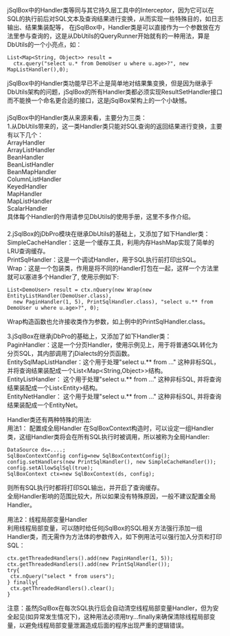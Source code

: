 jSqlBox中的Handler类等同与其它持久层工具中的Interceptor，因为它可以在SQL的执行前后对SQL文本及查询结果进行变换，从而实现一些特殊目的，如日志输出、结果集装配等， 在jSqlBox中，Handler类是可以直接作为一个参数放在方法里参与查询的，这是从DbUtils的QueryRunner开始就有的一种用法，算是DbUtils的一个小亮点，如：
```
List<Map<String, Object>> result = 
  ctx.query("select u.* from DemoUser u where u.age>?", new MapListHandler(),0);
```
jSqlBox中的Handler类功能早已不止是简单地对结果集变换，但是因为继承于DbUtils架构的问题，jSqlBox的所有Handler类都必须实现ResultSetHandler接口而不能换一个命名更合适的接口，这是jSqlBox架构上的一个小缺憾。  
　　  
jSqlBox中的Handler类从来源来看，主要分为三类：  
1.从DbUtils带来的，这一类Handler类只能对SQL查询的返回结果进行变换，主要有以下几个：  
ArrayHandler  
ArrayListHandler  
BeanHandler  
BeanListHandler  
BeanMapHandler  
ColumnListHandler  
KeyedHandler  
MapHandler  
MapListHandler  
ScalarHandler  
具体每个Handler的作用请参见DbUtils的使用手册，这里不多作介绍。  
　　  
2.jSqlBox的jDbPro模块在继承DbUtils的基础上，又添加了如下Handler类：  
SimpleCacheHandler：这是一个缓存工具，利用内存HashMap实现了简单的LRU查询缓存。  
PrintSqlHandler：这是一个调试Handler，用于SQL执行前打印出SQL。  
Wrap：这是一个包装类，作用是将不同的Handler打包在一起，这样一个方法里就可以塞进多个Handler了, 使用示例如下:  
```
List<DemoUser> result = ctx.nQuery(new Wrap(new EntityListHandler(DemoUser.class),
  new PaginHandler(1, 5), PrintSqlHandler.class), "select u.** from DemoUser u where u.age>?", 0);
```
Wrap构造函数也允许接收类作为参数，如上例中的PrintSqlHandler.class。
　　  

3.jSqlBox在继承jDbPro的基础上，又添加了如下Handler类：  
PaginHandler：这是一个分页Handler，使用示例见上，用于将普通SQL转化为分页SQL，其内部调用了jDialects的分页函数。  
EntitySqlMapListHandler：这个用于处理"select u.** from ..." 这种非标SQL，并将查询结果装配成一个List\<Map\<String,Object\>\>结构。  
EntityListHandler： 这个用于处理"select u.** from ..." 这种非标SQL, 并将查询结果装配成一个List\<Entity\>结构。  
EntityNetHandler：  这个用于处理"select u.** from ..." 这种非标SQL, 并将查询结果装配成一个EntityNet。  
 
Handler类还有两种特殊的用法:    
用法1： 配置成全局Handler
在SqlBoxContext构造时，可以设定一组Handler类，这组Handler类将会在所有SQL执行时被调用，所以被称为全局Handler:
```
DataSource ds=....;
SqlBoxContextConfig config=new SqlBoxContextConfig();
config.setHandlers(new PrintSqlHandler(), new SimpleCacheHandler());
config.setAllowSqlSql(true);
SqlBoxContext ctx=new SqlBoxContext(ds, config);
```
则所有SQL执行时都将打印SQL输出，并开启了查询缓存。  
全局Handler影响的范围比较大，所以如果没有特殊原因，一般不建议配置全局Handler。  

用法2：线程局部变量Handler  
利用线程局部变量，可以随时给任何jSqlBox的SQL相关方法强行添加一组Handler类，而无需作为方法体的参数传入，如下例用法可以强行加入分页和打印SQL：
```
ctx.getThreadedHandlers().add(new PaginHandler(1, 5));
ctx.getThreadedHandlers().add(new PrintSqlHandler());
try{
 ctx.nQuery("select * from users");
} finally{
 ctx.getThreadedHandlers().clear();
}
```
注意：虽然jSqlBox在每次SQL执行后会自动清空线程局部变量Handler，但为安全起见(如异常发生情况下)，这种用法必须用try...finally来确保清除线程局部变量，以避免线程局部变量泄漏造成后面的程序出现严重的逻辑错误。